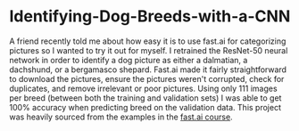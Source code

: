 # Identifying-Dog-Breeds-with-a-CNN

A friend recently told me about how easy it is to use fast.ai for categorizing pictures so I wanted to try it out for myself. I retrained the ResNet-50 neural network in order to identify a dog picture as either a dalmatian, a dachshund, or a bergamasco shepard. Fast.ai made it fairly straightforward to download the pictures, ensure the pictures weren't corrupted, check for duplicates, and remove irrelevant or poor pictures. Using only 111 images per breed (between both the training and validation sets) I was able to get 100% accuracy when predicting breed on the validation data. This project was heavily sourced from the examples in the [fast.ai course](https://course.fast.ai/videos/?lesson=2).
